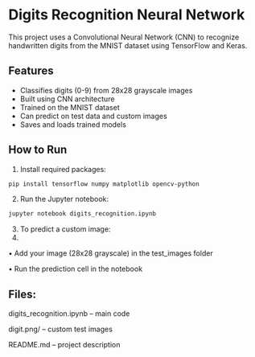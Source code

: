 # Digits Recognition Neural Network

This project uses a Convolutional Neural Network (CNN) to recognize handwritten digits from the MNIST dataset using TensorFlow and Keras.

## Features

- Classifies digits (0-9) from 28x28 grayscale images
- Built using CNN architecture
- Trained on the MNIST dataset
- Can predict on test data and custom images
- Saves and loads trained models

## How to Run

1. Install required packages:

```bash
pip install tensorflow numpy matplotlib opencv-python
```
2. Run the Jupyter notebook:
```bash
jupyter notebook digits_recognition.ipynb
```
3. To predict a custom image:
4. 
• Add your image (28x28 grayscale) in the test_images folder

• Run the prediction cell in the notebook

## Files: 

digits_recognition.ipynb – main code

digit.png/ – custom test images

README.md – project description

